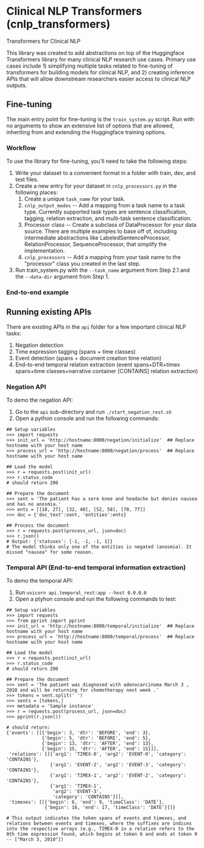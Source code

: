 # Clinical NLP Transformers (cnlp_transformers)
Transformers for Clinical NLP

This library was created to add abstractions on top of the Huggingface Transformers library for many clinical NLP research use cases.
Primary use cases include 1) simplifying multiple tasks related to fine-tuning of transformers for building models for clinical NLP, and 2) creating inference APIs that will allow downstream researchers easier access to clinical NLP outputs.

## Fine-tuning
The main entry point for fine-tuning is the ```train_system.py``` script. Run with no arguments to show an extensive list of options that are allowed, inheriting from and extending the Huggingface training options.

### Workflow
To use the library for fine-tuning, you'll need to take the following steps:
1. Write your dataset to a convenient format in a folder with train, dev, and test files.
2. Create a new entry for your dataset in ```cnlp_processors.py``` in the following places:
    1. Create a unique ```task_name``` for your task.
    2. ```cnlp_output_modes``` -- Add a mapping from a task name to a task type. Currently supported task types are sentence classification, tagging, relation extraction, and multi-task sentence classification.
    3. Processor class -- Create a subclass of DataProcessor for your data source. There are multiple examples to base off of, including intermediate abstractions like LabeledSentenceProcessor, RelationProcessor, SequenceProcessor, that simplify the implementation.
    4. ```cnlp_processors``` -- Add a mapping from your task name to the "processor" class you created in the last step.
3. Run train_system.py with the ```--task_name``` argument from Step 2.1 and the ```--data-dir``` argument from Step 1.

### End-to-end example
 
## Running existing APIs
There are existing APIs in the ```api``` folder for a few important clinical NLP tasks: 
1. Negation detection
2. Time expression tagging (spans + time classes)
3. Event detection (spans + document creation time relation)
4. End-to-end temporal relation extraction (event spans+DTR+timex spans+time classes+narrative container [CONTAINS] relation extraction)

### Negation API
To demo the negation API:
1. Go to the ```api``` sub-directory and run ```./start_negation_rest.sh```
2. Open a python console and run the following commands:
```
## Setup variables
>>> import requests
>>> init_url = 'http://hostname:8000/negation/initialize'  ## Replace hostname with your host name
>>> process_url = 'http://hostname:8000/negation/process'  ## Replace hostname with your host name

## Load the model
>>> r = requests.post(init_url)
>>> r.status_code
# should return 200

## Prepare the document
>>> sent = 'The patient has a sore knee and headache but denies nausea and has no anosmia.'
>>> ents = [[18, 27], [32, 40], [52, 58], [70, 77]]
>>> doc = {'doc_text':sent, 'entities':ents}

## Process the document
>>> r = requests.post(process_url, json=doc)
>>> r.json()
# Output: {'statuses': [-1, -1, -1, 1]}
# The model thinks only one of the entities is negated (anosmia). It missed "nausea" for some reason.
```

### Temporal API (End-to-end temporal information extraction)
To demo the temporal API:
1. Run ```uvicorn api.temporal_rest:app --host 0.0.0.0```
2. Open a ptyhon console and run the following commands to test:
```
## Setup variables
>>> import requests
>>> from pprint import pprint
>>> init_url = 'http://hostname:8000/temporal/initialize'  ## Replace hostname with your host name
>>> process_url = 'http://hostname:8000/temporal/process'  ## Replace hostname with your host name

## Load the model
>>> r = requests.post(init_url)
>>> r.status_code
# should return 200

## Prepare the document
>>> sent = 'The patient was diagnosed with adenocarcinoma March 3 , 2010 and will be returning for chemotherapy next week .'
>>> tokens = sent.split(' ')
>>> sents = [tokens,]
>>> metadata = 'Sample instance'
>>> r = requests.post(process_url, json=doc)
>>> pprint(r.json())

# should return:
{'events': [[{'begin': 3, 'dtr': 'BEFORE', 'end': 3},
             {'begin': 5, 'dtr': 'BEFORE', 'end': 5},
             {'begin': 13, 'dtr': 'AFTER', 'end': 13},
             {'begin': 15, 'dtr': 'AFTER', 'end': 15}]],
 'relations': [[{'arg1': 'TIMEX-0', 'arg2': 'EVENT-0', 'category': 'CONTAINS'},
                {'arg1': 'EVENT-2', 'arg2': 'EVENT-3', 'category': 'CONTAINS'},
                {'arg1': 'TIMEX-1', 'arg2': 'EVENT-2', 'category': 'CONTAINS'},
                {'arg1': 'TIMEX-1',
                 'arg2': 'EVENT-3',
                 'category': 'CONTAINS'}]],
 'timexes': [[{'begin': 6, 'end': 9, 'timeClass': 'DATE'},
              {'begin': 16, 'end': 17, 'timeClass': 'DATE'}]]}

# This output indicates the token spans of events and timexes, and relations between events and timexes, where the suffixes are indices into the respective arrays (e.g., TIMEX-0 in a relation refers to the 0th time expression found, which begins at token 6 and ends at token 9 -- ["March 3, 2010"])

```

